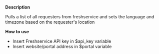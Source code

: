 **Description**

Pulls a list of all requesters from freshservice and sets the language and timezone based on the requester's location

**How to use**

- Insert Freshservice API key in $api_key variable
- Insert website/portal address in $portal variable 
